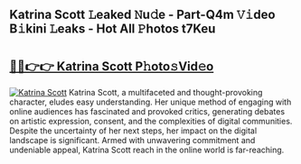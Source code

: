 ## Katrina Scott 𝙻eaked 𝙽u𝚍e - Part-Q4m 𝚅𝚒deo B𝚒kini 𝙻eaks - Hot All 𝙿hotos t7Keu

# <h2><a href="http://ld29kp.urlbe.top/?page=Katrina+Scott">🔗🔗👉👉 Katrina Scott P𝚑oto𝚜Vid𝚎o</a></h2>

[![Katrina Scott](https://i.imgur.com/eBuTRDB.gif)](http://ld29kp.urlbe.top/?page=Katrina+Scott)
Katrina Scott, a multifaceted and thought-provoking character, eludes easy understanding. Her unique method of engaging with online audiences has fascinated and provoked critics, generating debates on artistic expression, consent, and the complexities of digital communities. Despite the uncertainty of her next steps, her impact on the digital landscape is significant. Armed with unwavering commitment and undeniable appeal, Katrina Scott reach in the online world is far-reaching.
